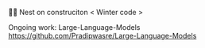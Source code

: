 👨‍💻 Nest on construciton < Winter code >

Ongoing work: Large-Language-Models 
<https://github.com/Pradipwasre/Large-Language-Models>
<!---
Pradipwasre/Pradipwasre is a ✨ special ✨ repository because its `README.md` (this file) appears on your GitHub profile.
You can click the Preview link to take a look at your changes.
--->

